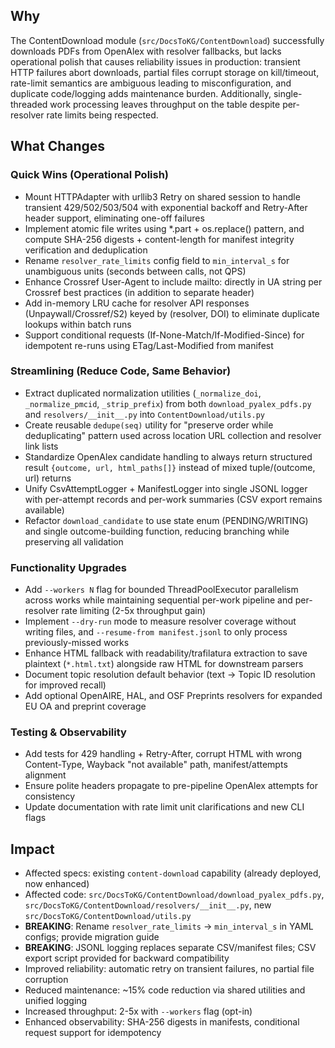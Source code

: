 ## Why

The ContentDownload module (`src/DocsToKG/ContentDownload`) successfully downloads PDFs from OpenAlex with resolver fallbacks, but lacks operational polish that causes reliability issues in production: transient HTTP failures abort downloads, partial files corrupt storage on kill/timeout, rate-limit semantics are ambiguous leading to misconfiguration, and duplicate code/logging adds maintenance burden. Additionally, single-threaded work processing leaves throughput on the table despite per-resolver rate limits being respected.

## What Changes

### Quick Wins (Operational Polish)

- Mount HTTPAdapter with urllib3 Retry on shared session to handle transient 429/502/503/504 with exponential backoff and Retry-After header support, eliminating one-off failures
- Implement atomic file writes using *.part + os.replace() pattern, and compute SHA-256 digests + content-length for manifest integrity verification and deduplication
- Rename `resolver_rate_limits` config field to `min_interval_s` for unambiguous units (seconds between calls, not QPS)
- Enhance Crossref User-Agent to include mailto: directly in UA string per Crossref best practices (in addition to separate header)
- Add in-memory LRU cache for resolver API responses (Unpaywall/Crossref/S2) keyed by (resolver, DOI) to eliminate duplicate lookups within batch runs
- Support conditional requests (If-None-Match/If-Modified-Since) for idempotent re-runs using ETag/Last-Modified from manifest

### Streamlining (Reduce Code, Same Behavior)

- Extract duplicated normalization utilities (`_normalize_doi`, `_normalize_pmcid`, `_strip_prefix`) from both `download_pyalex_pdfs.py` and `resolvers/__init__.py` into `ContentDownload/utils.py`
- Create reusable `dedupe(seq)` utility for "preserve order while deduplicating" pattern used across location URL collection and resolver link lists
- Standardize OpenAlex candidate handling to always return structured result `{outcome, url, html_paths[]}` instead of mixed tuple/(outcome, url) returns
- Unify CsvAttemptLogger + ManifestLogger into single JSONL logger with per-attempt records and per-work summaries (CSV export remains available)
- Refactor `download_candidate` to use state enum (PENDING/WRITING) and single outcome-building function, reducing branching while preserving all validation

### Functionality Upgrades

- Add `--workers N` flag for bounded ThreadPoolExecutor parallelism across works while maintaining sequential per-work pipeline and per-resolver rate limiting (2-5x throughput gain)
- Implement `--dry-run` mode to measure resolver coverage without writing files, and `--resume-from manifest.jsonl` to only process previously-missed works
- Enhance HTML fallback with readability/trafilatura extraction to save plaintext (`*.html.txt`) alongside raw HTML for downstream parsers
- Document topic resolution default behavior (text → Topic ID resolution for improved recall)
- Add optional OpenAIRE, HAL, and OSF Preprints resolvers for expanded EU OA and preprint coverage

### Testing & Observability

- Add tests for 429 handling + Retry-After, corrupt HTML with wrong Content-Type, Wayback "not available" path, manifest/attempts alignment
- Ensure polite headers propagate to pre-pipeline OpenAlex attempts for consistency
- Update documentation with rate limit unit clarifications and new CLI flags

## Impact

- Affected specs: existing `content-download` capability (already deployed, now enhanced)
- Affected code: `src/DocsToKG/ContentDownload/download_pyalex_pdfs.py`, `src/DocsToKG/ContentDownload/resolvers/__init__.py`, new `src/DocsToKG/ContentDownload/utils.py`
- **BREAKING**: Rename `resolver_rate_limits` → `min_interval_s` in YAML configs; provide migration guide
- **BREAKING**: JSONL logging replaces separate CSV/manifest files; CSV export script provided for backward compatibility
- Improved reliability: automatic retry on transient failures, no partial file corruption
- Reduced maintenance: ~15% code reduction via shared utilities and unified logging
- Increased throughput: 2-5x with `--workers` flag (opt-in)
- Enhanced observability: SHA-256 digests in manifests, conditional request support for idempotency
